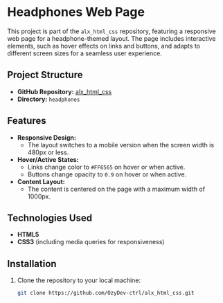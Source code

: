 # Headphones Web Page

This project is part of the `alx_html_css` repository, featuring a responsive web page for a headphone-themed layout. The page includes interactive elements, such as hover effects on links and buttons, and adapts to different screen sizes for a seamless user experience.

## Project Structure

- **GitHub Repository:** [alx_html_css](https://github.com/OzyDev-ctrl/alx_html_css.git)
- **Directory:** `headphones`

## Features

- **Responsive Design:**
  - The layout switches to a mobile version when the screen width is 480px or less.
- **Hover/Active States:**
  - Links change color to `#FF6565` on hover or when active.
  - Buttons change opacity to `0.9` on hover or when active.
- **Content Layout:**
  - The content is centered on the page with a maximum width of 1000px.

## Technologies Used

- **HTML5**
- **CSS3** (including media queries for responsiveness)

## Installation

1. Clone the repository to your local machine:
   ```bash
   git clone https://github.com/OzyDev-ctrl/alx_html_css.git
